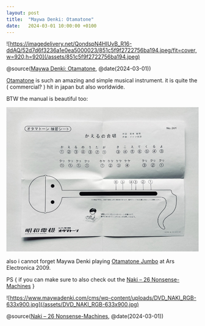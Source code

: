 ```yaml
---
layout: post
title:  "Maywa Denki: Otamatone"
date:   2024-03-01 10:00:00 +0100
---
```


![https://imagedelivery.net/QondspN4HIUvB_R16-ddAQ/52d7d6f3236a1e0ea5000023/851c5f9f2722756ba194.jpeg/fit=cover,w=920,h=920](/assets/851c5f9f2722756ba194.jpeg)

@source([Maywa Denki: Otamatone](https://maywadenki.stores.jp/items/590074a61f43753a850008db), @date(2024-03-01))

[Otamatone](https://otamatone.jp) is such an amazing and simple musical instrument. it is quite the ( commercial? ) hit in japan but also worldwide.

BTW the manual is beautiful too:

![Otamatone-manual](/assets/Otamatone-manual.jpg)

also i cannot forget Maywa Denki playing [Otamatone Jumbo](https://www.youtube.com/watch?v=xmiSys8IKdY) at Ars Electronica 2009.

PS { if you can make sure to also check out the [Naki – 26 Nonsense-Machines](https://www.maywadenki.com/products/dvd/naki26/) }

![https://www.maywadenki.com/cms/wp-content/uploads/DVD_NAKI_RGB-633x900.jpg](/assets/DVD_NAKI_RGB-633x900.jpg)

@source([Naki – 26 Nonsense-Machines](https://www.maywadenki.com/products/dvd/naki26/), @date(2024-03-01))
